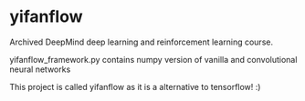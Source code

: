 # yifanflow
Archived DeepMind deep learning and reinforcement learning course. 


yifanflow_framework.py contains numpy version of vanilla and convolutional neural networks 

This project is called yifanflow as it is a alternative to tensorflow! :) 


